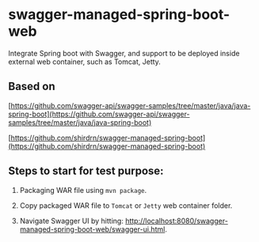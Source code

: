 # swagger-managed-spring-boot-web
Integrate Spring boot with Swagger, and support to be deployed inside external web container, such as Tomcat, Jetty.

## Based on

[https://github.com/swagger-api/swagger-samples/tree/master/java/java-spring-boot](https://github.com/swagger-api/swagger-samples/tree/master/java/java-spring-boot)

[https://github.com/shirdrn/swagger-managed-spring-boot](https://github.com/shirdrn/swagger-managed-spring-boot)

## Steps to start for test purpose:

1. Packaging WAR file using `mvn package`.

2. Copy packaged WAR file to `Tomcat` or `Jetty` web container folder.

3. Navigate Swagger UI by hitting: [http://localhost:8080/swagger-managed-spring-boot-web/swagger-ui.html](http://localhost:8080/swagger-managed-spring-boot-web/swagger-ui.html).